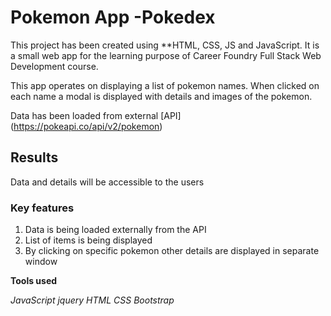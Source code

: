 # Pokemon App -**Pokedex**

This project has been created using \*\*HTML, CSS, JS and JavaScript. It is a small web app for the learning purpose of
Career Foundry Full Stack Web Development course.

This app operates on displaying a list of pokemon names. When clicked on each name a modal is displayed with details and images of the pokemon.

Data has been loaded from external [API] (https://pokeapi.co/api/v2/pokemon)

## Results

Data and details will be accessible to the users

### Key features

1. Data is being loaded externally from the API
2. List of items is being displayed
3. By clicking on specific pokemon other details are displayed in separate window

**Tools used**

_JavaScript_
_jquery_
_HTML_
_CSS_
_Bootstrap_
